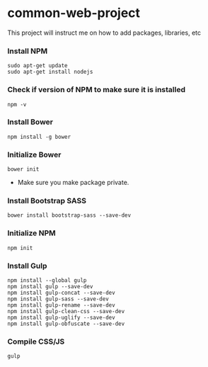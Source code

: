 # common-web-project
This project will instruct me on how to add packages, libraries, etc

### Install NPM
    sudo apt-get update
    sudo apt-get install nodejs

### Check if version of NPM to make sure it is installed
    npm -v

### Install Bower
    npm install -g bower

### Initialize Bower
    bower init
- Make sure you make package private.

### Install Bootstrap SASS
    bower install bootstrap-sass --save-dev
    
### Initialize NPM
    npm init

### Install Gulp
    npm install --global gulp
    npm install gulp --save-dev
    npm install gulp-concat --save-dev
    npm install gulp-sass --save-dev
    npm install gulp-rename --save-dev
    npm install gulp-clean-css --save-dev
    npm install gulp-uglify --save-dev
    npm install gulp-obfuscate --save-dev

### Compile CSS/JS
    gulp